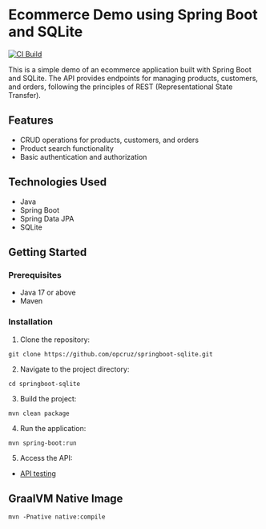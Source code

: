 # Ecommerce Demo using Spring Boot and SQLite

[![CI Build](https://github.com/opcruz/springboot-sqlite/actions/workflows/build-and-test.yml/badge.svg?branch=master)](https://github.com/opcruz/springboot-sqlite/actions/workflows/build-and-test.yml)

This is a simple demo of an ecommerce application built with Spring Boot and SQLite. The API provides endpoints for managing products, customers, and orders, following the principles of REST (Representational State Transfer).
## Features

- CRUD operations for products, customers, and orders
- Product search functionality
- Basic authentication and authorization

## Technologies Used

- Java
- Spring Boot
- Spring Data JPA
- SQLite

## Getting Started

### Prerequisites

- Java 17 or above
- Maven

### Installation

1. Clone the repository:

```shell
git clone https://github.com/opcruz/springboot-sqlite.git
```

2. Navigate to the project directory:

```shell
cd springboot-sqlite
```

3. Build the project:

```shell
mvn clean package
```

4. Run the application:

```shell
mvn spring-boot:run
```

5. Access the API:

- [API testing](http://localhost:8080/ecommerce/api/v1/swagger-ui/index.html)


## GraalVM Native Image

```shell
mvn -Pnative native:compile
```
